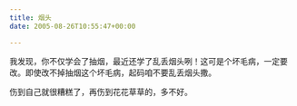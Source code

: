 ```yaml
---
title: 烟头
date: 2005-08-26T10:55:47+00:00

---
```

我发现，你不仅学会了抽烟，最近还学了乱丢烟头咧！这可是个坏毛病，一定要改。即使改不掉抽烟这个坏毛病，起码咱不要乱丢烟头撒。

伤到自己就很糟糕了，再伤到花花草草的，多不好。
